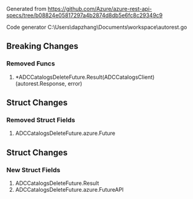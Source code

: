 Generated from https://github.com/Azure/azure-rest-api-specs/tree/b08824e05817297a4b2874d8db5e6fc8c29349c9

Code generator C:\Users\dapzhang\Documents\workspace\autorest.go

## Breaking Changes

### Removed Funcs

1. *ADCCatalogsDeleteFuture.Result(ADCCatalogsClient) (autorest.Response, error)

## Struct Changes

### Removed Struct Fields

1. ADCCatalogsDeleteFuture.azure.Future

## Struct Changes

### New Struct Fields

1. ADCCatalogsDeleteFuture.Result
1. ADCCatalogsDeleteFuture.azure.FutureAPI
